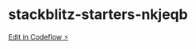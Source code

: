 # stackblitz-starters-nkjeqb

[Edit in Codeflow ⚡️](https://stackblitz.com/~/github.com/tirubattu/stackblitz-starters-nkjeqb)
